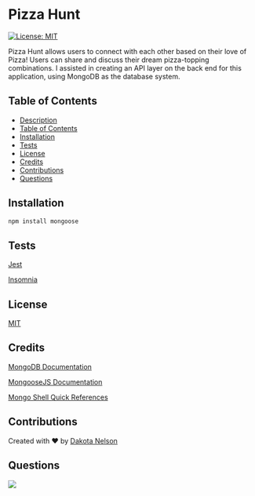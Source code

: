 # Pizza Hunt

[![License: MIT](https://img.shields.io/badge/License-MIT-yellow.svg)](https://opensource.org/licenses/MIT)

Pizza Hunt allows users to connect with each other based on their love of Pizza! Users can share and discuss their dream pizza-topping combinations. I assisted in creating an API layer on the back end for this application, using MongoDB as the database system.

## Table of Contents

  - [Description](#description)
  - [Table of Contents](#table-of-contents)
  - [Installation](#installation)
  - [Tests](#tests)
  - [License](#license)
  - [Credits](#credits)
  - [Contributions](#contributing)
  - [Questions](#questions)

## Installation

```bash
npm install mongoose
```

## Tests

[Jest](https://jestjs.io/docs/getting-started)

[Insomnia](https://support.insomnia.rest/)

## License

[MIT](https://opensource.org/licenses/MIT)

## Credits

[MongoDB Documentation](https://www.mongodb.com/)

[MongooseJS Documentation](https://mongoosejs.com/)

[Mongo Shell Quick References](https://docs.mongodb.com/manual/reference/mongo-shell/)

## Contributions

Created with ❤️ by [Dakota Nelson](https://github.com/kotalilyy)

## Questions

<a href="mailto:kotalilyy@gmail.com?"><img src="https://img.shields.io/badge/gmail-%23DD0031.svg?&style=for-the-badge&logo=gmail&logoColor=white"/></a>

